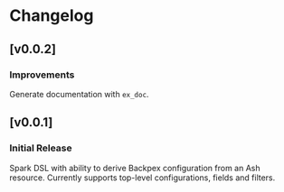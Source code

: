 # Changelog

<!-- changelog -->

## [v0.0.2]

### Improvements

Generate documentation with `ex_doc`.

## [v0.0.1]

### Initial Release

Spark DSL with ability to derive Backpex configuration from an Ash resource. Currently supports top-level configurations, fields and filters.

